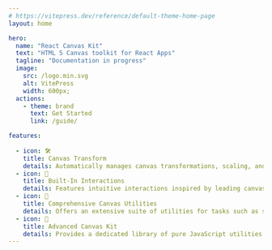```yaml
---
# https://vitepress.dev/reference/default-theme-home-page
layout: home

hero:
  name: "React Canvas Kit"
  text: "HTML 5 Canvas toolkit for React Apps"
  tagline: "Documentation in progress"
  image:
    src: /logo.min.svg
    alt: VitePress
    width: 600px;
  actions:
    - theme: brand
      text: Get Started
      link: /guide/

features:
  
  - icon: 🛠️
    title: Canvas Transform
    details: Automatically manages canvas transformations, scaling, and offsets, ensuring optimal display across various screen resolutions.
  - icon: 📲
    title: Built-In Interactions
    details: Features intuitive interactions inspired by leading canvas applications like Miro, including scrolling, zooming, and seamless keyboard and trackpad support.
  - icon: 🧰
    title: Comprehensive Canvas Utilities
    details: Offers an extensive suite of utilities for tasks such as scrolling to a specific point, content tracking, and auto-scaling to fit the canvas, enhancing the development workflow.
  - icon: 🚀
    title: Advanced Canvas Kit
    details: Provides a dedicated library of pure JavaScript utilities for advanced operations, such as linear interpolation, collision detection, Vector2D operations, and physics simulations for dynamic visualizations and force-directed graphs.
---
```


